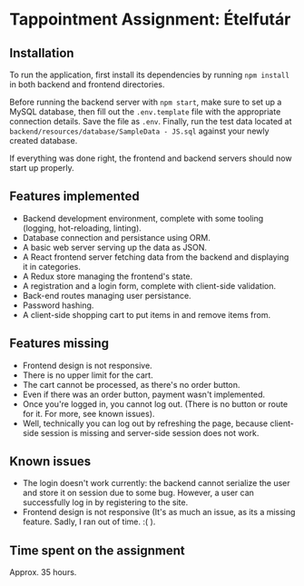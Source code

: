 # Tappointment Assignment: Ételfutár

## Installation

To run the application, first install its dependencies by running ```npm install``` in both backend and frontend directories.

Before running the backend server with ```npm start```, make sure to set up a MySQL database, then fill out the ```.env.template``` file with the appropriate connection details. 
Save the file as ```.env```. Finally, run the test data located at ```backend/resources/database/SampleData - JS.sql``` against your newly created database.

If everything was done right, the frontend and backend servers should now start up properly.

## Features implemented

* Backend development environment, complete with some tooling (logging, hot-reloading, linting).
* Database connection and persistance using ORM.
* A basic web server serving up the data as JSON.
* A React frontend server fetching data from the backend and displaying it in categories. 
* A Redux store managing the frontend's state.
* A registration and a login form, complete with client-side validation.
* Back-end routes managing user persistance.
* Password hashing.
* A client-side shopping cart to put items in and remove items from.

## Features missing

* Frontend design is not responsive.
* There is no upper limit for the cart.
* The cart cannot be processed, as there's no order button.
* Even if there was an order button, payment wasn't implemented.
* Once you're logged in, you cannot log out. (There is no button or route for it. For more, see known issues).
* Well, technically you can log out by refreshing the page, because client-side session is missing and server-side session does not work.

## Known issues

* The login doesn't work currently: the backend cannot serialize the user and store it on session due to some bug. However, a user can successfully log in by registering to the site.
* Frontend design is not responsive (It's as much an issue, as its a missing feature. Sadly, I ran out of time. :( ).

## Time spent on the assignment

Approx. 35 hours.
